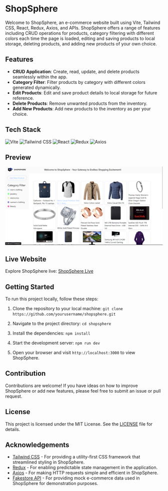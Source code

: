# ShopSphere

Welcome to ShopSphere, an e-commerce website built using Vite, Tailwind CSS, React, Redux, Axios, and APIs. ShopSphere offers a range of features including CRUD operations for products, category filtering with different colors each time the page is loaded, editing and saving products to local storage, deleting products, and adding new products of your own choice.

## Features

- **CRUD Application**: Create, read, update, and delete products seamlessly within the app.
- **Category Filter**: Filter products by category with different colors generated dynamically.
- **Edit Products**: Edit and save product details to local storage for future reference.
- **Delete Products**: Remove unwanted products from the inventory.
- **Add New Products**: Add new products to the inventory as per your choice.

## Tech Stack

![Vite](https://img.shields.io/badge/Vite-%23007ACC.svg?style=for-the-badge&logo=vite)
![Tailwind CSS](https://img.shields.io/badge/Tailwind_CSS-%2338B2AC.svg?style=for-the-badge&logo=tailwind-css)
![React](https://img.shields.io/badge/React-%2320232a.svg?style=for-the-badge&logo=react)
![Redux](https://img.shields.io/badge/Redux-%23764ABC.svg?style=for-the-badge&logo=redux)
![Axios](https://img.shields.io/badge/Axios-%23323330.svg?style=for-the-badge&logo=axios)

## Preview

![ShopSphere Preview](/shopsphere.png)

## Live Website

Explore ShopSphere live: [ShopSphere Live](https://www.shopsphere-demo.com)

## Getting Started

To run this project locally, follow these steps:

1. Clone the repository to your local machine:
`git clone https://github.com/yourusername/shopsphere.git`


2. Navigate to the project directory:
`cd shopsphere`


3. Install the dependencies:
`npm install`


4. Start the development server:
`npm run dev`


5. Open your browser and visit `http://localhost:3000` to view ShopSphere.

## Contribution

Contributions are welcome! If you have ideas on how to improve ShopSphere or add new features, please feel free to submit an issue or pull request.

## License

This project is licensed under the MIT License. See the [LICENSE](LICENSE) file for details.

## Acknowledgements

- [Tailwind CSS](https://tailwindcss.com/) - For providing a utility-first CSS framework that streamlined styling in ShopSphere.
- [Redux](https://redux.js.org/) - For enabling predictable state management in the application.
- [Axios](https://axios-http.com/) - For making HTTP requests simple and efficient in ShopSphere.
- [Fakestore API](https://fakestoreapi.com/) - For providing mock e-commerce data used in ShopSphere for demonstration purposes.


